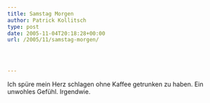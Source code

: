 ```yaml
---
title: Samstag Morgen
author: Patrick Kollitsch
type: post
date: 2005-11-04T20:18:28+00:00
url: /2005/11/samstag-morgen/




---
```

Ich sp&uuml;re mein Herz schlagen ohne Kaffee getrunken zu haben. Ein unwohles Gef&uuml;hl. Irgendwie.